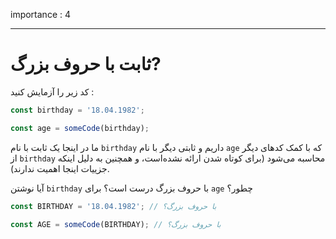 importance : 4

---

# ثابت با حروف بزرگ?

کد زیر را آزمایش کنید :

```js
const birthday = '18.04.1982';

const age = someCode(birthday);
```

ما در اینجا یک ثابت با نام `birthday` داریم و ثابتی دیگر با نام `age` که با کمک کدهای دیگر از `birthday` محاسبه می‌شود (برای کوتاه شدن ارائه نشده‌است، و همچنین به دلیل اینکه جزییات اینجا اهمیت ندارند).

آیا نوشتن `birthday` با حروف بزرگ درست است؟ برای `age` چطور؟

```js
const BIRTHDAY = '18.04.1982'; // با حروف بزرگ؟

const AGE = someCode(BIRTHDAY); // با حروف بزرگ؟
```

